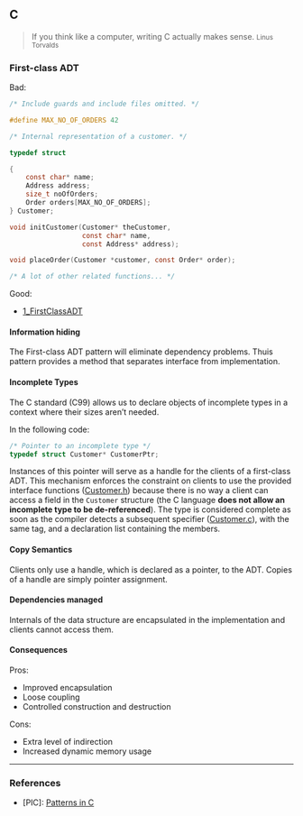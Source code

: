## C
> If you think like a computer, writing C actually makes sense. 
> <small> Linus Torvalds </small>

### First-class ADT

Bad:

```c
/* Include guards and include files omitted. */

#define MAX_NO_OF_ORDERS 42

/* Internal representation of a customer. */

typedef struct

{
    const char* name;
    Address address;
    size_t noOfOrders;
    Order orders[MAX_NO_OF_ORDERS];
} Customer;

void initCustomer(Customer* theCustomer,
                  const char* name,
                  const Address* address);

void placeOrder(Customer *customer, const Order* order);

/* A lot of other related functions... */
```

Good:

* [1_FirstClassADT](https://github.com/adamtornhill/PatternsInC/tree/master/1_FirstClassADT)

#### Information hiding

The First-class ADT pattern will eliminate dependency problems. Thuis pattern provides a method that separates interface from implementation.

#### Incomplete Types

The C standard (C99) allows us to declare objects of incomplete types in a context where their sizes aren’t needed. 

In the following code:

```c
/* Pointer to an incomplete type */
typedef struct Customer* CustomerPtr;
```
Instances of this pointer will serve as a handle for the clients of a first-class ADT. This mechanism enforces the constraint on clients to use the provided interface functions ([Customer.h](https://github.com/adamtornhill/PatternsInC/blob/master/1_FirstClassADT/Customer.h)) because there is no way a client can access a field in the `Customer` structure (the C language **does not allow an incomplete type to be de-referenced**). The type is considered complete as soon as the compiler detects a subsequent specifier ([Customer.c](https://github.com/adamtornhill/PatternsInC/blob/master/1_FirstClassADT/Customer.c#L5)), with the same tag, and a declaration list containing the members.

#### Copy Semantics

Clients only use a handle, which is declared as a pointer, to the ADT. Copies of a handle are simply pointer assignment.

#### Dependencies managed

Internals of the data structure are encapsulated in the implementation and clients cannot access them. 

#### Consequences
Pros:

* Improved encapsulation
* Loose coupling
* Controlled construction and destruction

Cons:

* Extra level of indirection
* Increased dynamic memory usage

- - -

### References

* [PIC]: [Patterns in C](https://github.com/adamtornhill/PatternsInC)
